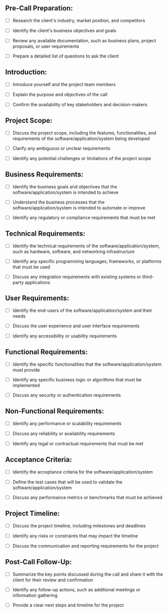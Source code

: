 ## Pre-Call Preparation:

   * [ ] Research the client's industry, market position, and competitors

   * [ ] Identify the client's business objectives and goals

   * [ ] Review any available documentation, such as business plans, project proposals, or user requirements

   * [ ] Prepare a detailed list of questions to ask the client

## Introduction:

   * [ ] Introduce yourself and the project team members

   * [ ] Explain the purpose and objectives of the call

   * [ ] Confirm the availability of key stakeholders and decision-makers

## Project Scope:

   * [ ] Discuss the project scope, including the features, functionalities, and requirements of the software/application/system being developed

   * [ ] Clarify any ambiguous or unclear requirements

   * [ ] Identify any potential challenges or limitations of the project scope

## Business Requirements:

   * [ ] Identify the business goals and objectives that the software/application/system is intended to achieve

   * [ ] Understand the business processes that the software/application/system is intended to automate or improve

   * [ ] Identify any regulatory or compliance requirements that must be met

## Technical Requirements:

   * [ ] Identify the technical requirements of the software/application/system, such as hardware, software, and networking infrastructure

   * [ ] Identify any specific programming languages, frameworks, or platforms that must be used

   * [ ] Discuss any integration requirements with existing systems or third-party applications

## User Requirements:

   * [ ] Identify the end-users of the software/application/system and their needs

   * [ ] Discuss the user experience and user interface requirements

   * [ ] Identify any accessibility or usability requirements

## Functional Requirements:

   * [ ] Identify the specific functionalities that the software/application/system must provide

   * [ ] Identify any specific business logic or algorithms that must be implemented

   * [ ] Discuss any security or authentication requirements

## Non-Functional Requirements:

   * [ ] Identify any performance or scalability requirements

   * [ ] Discuss any reliability or availability requirements

   * [ ] Identify any legal or contractual requirements that must be met

## Acceptance Criteria:

   * [ ] Identify the acceptance criteria for the software/application/system

   * [ ] Define the test cases that will be used to validate the software/application/system

   * [ ] Discuss any performance metrics or benchmarks that must be achieved

## Project Timeline:

   * [ ] Discuss the project timeline, including milestones and deadlines

   * [ ] Identify any risks or constraints that may impact the timeline

   * [ ] Discuss the communication and reporting requirements for the project

## Post-Call Follow-Up:

   * [ ] Summarize the key points discussed during the call and share it with the client for their review and confirmation

   * [ ] Identify any follow-up actions, such as additional meetings or information gathering

   * [ ] Provide a clear next steps and timeline for the project
